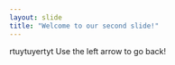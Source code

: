 ```yaml
---
layout: slide
title: "Welcome to our second slide!"
---
```

rtuytuyertyt
Use the left arrow to go back!
